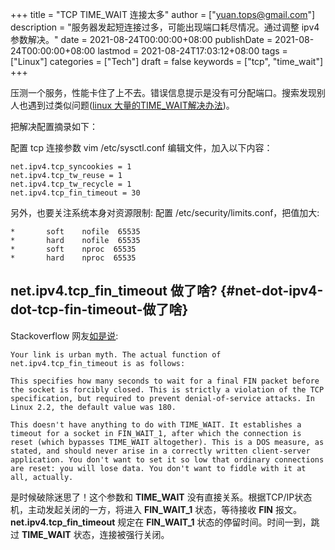 +++
title = "TCP TIME_WAIT 连接太多"
author = ["yuan.tops@gmail.com"]
description = "服务器发起短连接过多，可能出现端口耗尽情况。通过调整 ipv4 参数解决。"
date = 2021-08-24T00:00:00+08:00
publishDate = 2021-08-24T00:00:00+08:00
lastmod = 2021-08-24T17:03:12+08:00
tags = ["Linux"]
categories = ["Tech"]
draft = false
keywords = ["tcp", "time_wait"]
+++

压测一个服务，性能卡住了上不去。错误信息提示是没有可分配端口。搜索发现别人也遇到过类似问题([linux 大量的TIME\_WAIT解决办法](https://www.cnblogs.com/softidea/p/6062147.html))。

把解决配置摘录如下：

配置 tcp 连接参数 vim /etc/sysctl.conf
编辑文件，加入以下内容：

```nil
net.ipv4.tcp_syncookies = 1
net.ipv4.tcp_tw_reuse = 1
net.ipv4.tcp_tw_recycle = 1
net.ipv4.tcp_fin_timeout = 30
```

另外，也要关注系统本身对资源限制:
配置 /etc/security/limits.conf，把值加大:

```nil
*       soft    nofile  65535
*       hard    nofile  65535
*       soft    nproc  65535
*       hard    nproc  65535
```


## net.ipv4.tcp\_fin\_timeout 做了啥? {#net-dot-ipv4-dot-tcp-fin-timeout-做了啥}

Stackoverflow 网友[如是说](https://stackoverflow.com/questions/46066046/unable-to-reduce-time-wait):

```nil
Your link is urban myth. The actual function of net.ipv4.tcp_fin_timeout is as follows:

This specifies how many seconds to wait for a final FIN packet before the socket is forcibly closed. This is strictly a violation of the TCP specification, but required to prevent denial-of-service attacks. In Linux 2.2, the default value was 180.

This doesn't have anything to do with TIME_WAIT. It establishes a timeout for a socket in FIN_WAIT_1, after which the connection is reset (which bypasses TIME_WAIT altogether). This is a DOS measure, as stated, and should never arise in a correctly written client-server application. You don't want to set it so low that ordinary connections are reset: you will lose data. You don't want to fiddle with it at all, actually.
```

是时候破除迷思了！这个参数和 **TIME\_WAIT** 没有直接关系。根据TCP/IP状态机，主动发起关闭的一方，将进入 **FIN\_WAIT\_1** 状态，等待接收 **FIN** 报文。 **net.ipv4.tcp\_fin\_timeout** 规定在 **FIN\_WAIT\_1** 状态的停留时间。时间一到，跳过 **TIME\_WAIT** 状态，连接被强行关闭。
